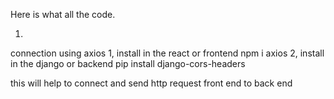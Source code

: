 Here is what all the code.

1.

connection using axios
1, install in the react or frontend npm i axios
2, install in the django or backend pip install django-cors-headers

this will help to connect and send http request front end to back end
